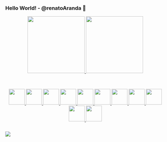### Hello World! - @renatoAranda 👋

<div align="center">
  <a href="https://github.com/renatoaranda">
  <img height="180em" src="https://github-readme-stats.vercel.app/api?username=renatoaranda&show_icons=true&theme=dark&include_all_commits=true&count_private=true"/>
  <img height="180em" src="https://github-readme-stats.vercel.app/api/top-langs/?username=renatoaranda&layout=compact&langs_count=7&theme=dark"/>
</div>
  
##
  <div style="display: inline_block" align="center"><br>  
    <img height="50" width="50" src="https://cdn.jsdelivr.net/gh/devicons/devicon/icons/amazonwebservices/amazonwebservices-plain-wordmark.svg" />    
    <img height="50" width="50" src="https://cdn.jsdelivr.net/gh/devicons/devicon/icons/bash/bash-original.svg" />
    <img height="50" width="50" src="https://cdn.jsdelivr.net/gh/devicons/devicon/icons/csharp/csharp-line.svg" />    
    <img height="50" width="50" src="https://cdn.jsdelivr.net/gh/devicons/devicon/icons/docker/docker-plain-wordmark.svg" />
    <img height="50" width="50" src="https://cdn.jsdelivr.net/gh/devicons/devicon/icons/dot-net/dot-net-plain-wordmark.svg" />
    <img height="50" width="50" src="https://cdn.jsdelivr.net/gh/devicons/devicon/icons/dotnetcore/dotnetcore-original.svg" />          
    <img height="50" width="50" src="https://cdn.jsdelivr.net/gh/devicons/devicon/icons/git/git-plain-wordmark.svg" />
    <img height="50" width="50" src="https://cdn.jsdelivr.net/gh/devicons/devicon/icons/mysql/mysql-plain-wordmark.svg" />
    <img height="50" width="50" src="https://cdn.jsdelivr.net/gh/devicons/devicon/icons/nginx/nginx-original.svg" />
    <img height="50" width="50" src="https://cdn.jsdelivr.net/gh/devicons/devicon/icons/redis/redis-plain-wordmark.svg" />
    <img height="50" width="50" src="https://cdn.jsdelivr.net/gh/devicons/devicon/icons/visualstudio/visualstudio-plain.svg" />
  </div>

##
<div align="left">
  <img src="https://img.shields.io/twitter/url?label=renatoaranda&style=social&url=https%3A%2F%2Ftwitter.com%2Frenatoaranda" />
</div>
<!--
**renatoaranda/renatoaranda** is a ✨ _special_ ✨ repository because its `README.md` (this file) appears on your GitHub profile.

Here are some ideas to get you started:

- 🔭 I’m currently working on ...
- 🌱 I’m currently learning ...
- 👯 I’m looking to collaborate on ...
- 🤔 I’m looking for help with ...
- 💬 Ask me about ...
- 📫 How to reach me: ...
- 😄 Pronouns: ...
- ⚡ Fun fact: ...
-->
